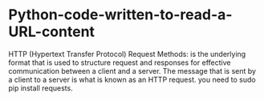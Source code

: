 # Python-code-written-to-read-a-URL-content
HTTP (Hypertext Transfer Protocol) Request Methods: is the underlying format that is used to structure request and responses for effective communication between a client and a server. The message that is sent by a client to a server is what is known as an HTTP request. you need to sudo pip install requests.
